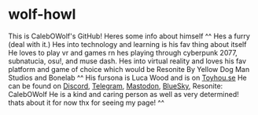 # wolf-howl
This is CalebOWolf's GitHub! Heres some info about himself ^^
Hes a furry (deal with it.)
Hes into technology and learning is his fav thing about itself
He loves to play vr and games rn hes playing through cyberpunk 2077, subnatucia, osu!, and muse dash.
Hes into virtual reality and loves his fav platform and game of choice which would be Resonite By Yellow Dog Man Studios and Bonelab ^^
His fursona is Luca Wood and is on [Toyhou.se](https://toyhou.se/CalebOWolf)
He can be found on [Discord](https://discord.com/users/202196441593020416), [Telegram](https://t.me/calebowolf/), [Mastodon](https://pawb.fun/@CalebOWolf), [BlueSky](https://bsky.app/profile/calebblacksnow.bsky.social), Resonite: CalebOWolf
He is a kind and caring person as well as very determined!
thats about it for now thx for seeing my page! ^^
